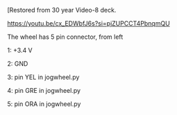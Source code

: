 [Restored from 30 year Video-8 deck.

https://youtu.be/cx_EDWbfJ6s?si=pjZUPCCT4PbnqmQU

The wheel has 5 pin connector, from left

1: +3.4 V

2: GND

3: pin YEL in jogwheel.py

4: pin GRE in jogwheel.py

5: pin ORA in jogwheel.py

